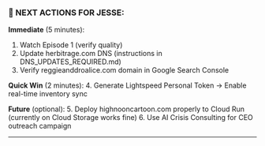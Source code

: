 ### **🎯 NEXT ACTIONS FOR JESSE:**

**Immediate** (5 minutes):
1. Watch Episode 1 (verify quality)
2. Update herbitrage.com DNS (instructions in DNS_UPDATES_REQUIRED.md)
3. Verify reggieanddroalice.com domain in Google Search Console

**Quick Win** (2 minutes):
4. Generate Lightspeed Personal Token → Enable real-time inventory sync

**Future** (optional):
5. Deploy highnooncartoon.com properly to Cloud Run (currently on Cloud Storage works fine)
6. Use AI Crisis Consulting for CEO outreach campaign

---
